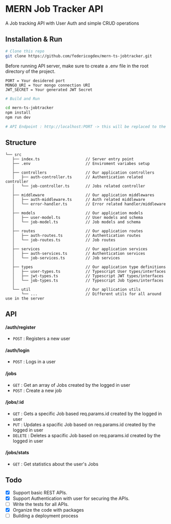 ﻿# MERN Job Tracker API

A Job tracking API with User Auth and simple CRUD operations

## Installation & Run

```bash
# Clone this repo
git clone https://github.com/federicogdev/mern-ts-jobtracker.git
```

Before running API server, make sure to create a .env file in the root directory of the project.

```
PORT = Your desidered port
MONGO_URI = Your mongo connection URI
JWT_SECRET = Your generated JWT Secret
```

```bash
# Build and Run

cd mern-ts-jobtracker
npm install
npm run dev

# API Endpoint : http://localhost:PORT -> this will be replaced to the value specified in the .env file
```

## Structure

```
└── src
   ├── index.ts                    // Server entry point
   ├── .env                        // Enviroment variabes setup
   │
   ├── controllers                 // Our application controllers
   │   ├── auth-controller.ts      // Authentication related controller
   │   └── job-controller.ts       // Jobs related controller
   │
   ├── middleware                  // Our application middlewares
   │   ├── auth-middleware.ts      // Auth related middleware
   │   └── error-handler.ts        // Error related handler/middleware
   │
   ├── models                      // Our application models
   │   ├── user-model.ts           // User models and schema
   │   └── job-model.ts            // Job models and schema
   │
   ├── routes                      // Our application routes
   │   ├── auth-routes.ts          // Authentication routes
   │   └── job-routes.ts           // Job routes
   │
   ├── services                    // Our application services
   │   ├── auth-services.ts        // Authentication services
   │   └── job-services.ts         // Job services
   │
   ├── types                       // Our application type definitions
   │   ├── user-types.ts           // Typescript User types/interfaces
   │   ├── jwt-types.ts            // Typescript JWT types/interfaces
   │   └── job-types.ts            // Typescript Job types/interfaces
   │
   └── util                        // Our apllication utils
       └── ...                     // Different utils for all around use in the server
```

## API

#### /auth/register

- `POST` : Registers a new user

#### /auth/login

- `POST` : Logs in a user

#### /jobs

- `GET` : Get an array of Jobs created by the logged in user
- `POST` : Create a new job

#### /jobs/:id

- `GET` : Gets a specific Job based req.params.id created by the logged in user
- `PUT` : Updates a spacific Job based on req.params.id created by the logged in user
- `DELETE` : Deletes a spacific Job based on req.params.id created by the logged in user

#### /jobs/stats

- `GET` : Get statistics about the user's Jobs

## Todo

- [x] Support basic REST APIs.
- [x] Support Authentication with user for securing the APIs.
- [ ] Write the tests for all APIs.
- [x] Organize the code with packages
- [ ] Building a deployment process

